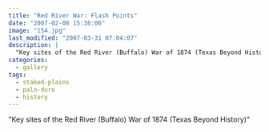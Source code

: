 ```yaml
---
title: "Red River War: Flash Points"
date: "2007-02-08 15:38:06"
image: "154.jpg"
last_modified: "2007-03-31 07:04:07"
description: |
  "Key sites of the Red River (Buffalo) War of 1874 (Texas Beyond History)"
categories:
  - gallery
tags:
  - staked-plains
  - palo-duro
  - history  
---
```


  "Key sites of the Red River (Buffalo) War of 1874 (Texas Beyond History)"

